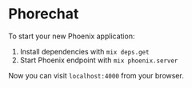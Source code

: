 # Phorechat

To start your new Phoenix application:

1. Install dependencies with `mix deps.get`
2. Start Phoenix endpoint with `mix phoenix.server`

Now you can visit `localhost:4000` from your browser.
